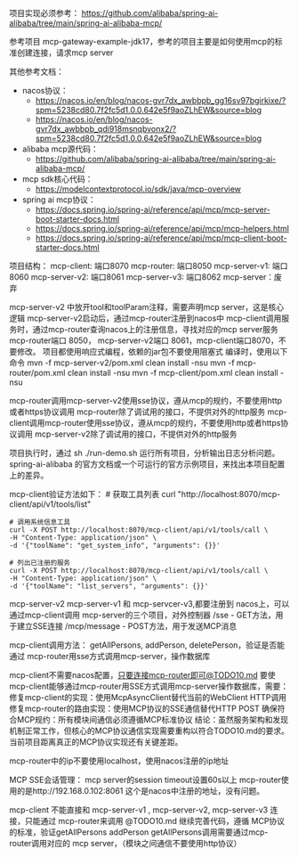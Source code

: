 项目实现必须参考： https://github.com/alibaba/spring-ai-alibaba/tree/main/spring-ai-alibaba-mcp/ 

参考项目 mcp-gateway-example-jdk17，参考的项目主要是如何使用mcp的标准创建连接，请求mcp server

其他参考文档：
  * nacos协议：
    * https://nacos.io/en/blog/nacos-gvr7dx_awbbpb_gg16sv97bgirkixe/?spm=5238cd80.7f2fc5d1.0.0.642e5f9aoZLhEW&source=blog
    * https://nacos.io/en/blog/nacos-gvr7dx_awbbpb_qdi918msnqbvonx2/?spm=5238cd80.7f2fc5d1.0.0.642e5f9aoZLhEW&source=blog
  * alibaba mcp源代码：
    * https://github.com/alibaba/spring-ai-alibaba/tree/main/spring-ai-alibaba-mcp/ 
  * mcp sdk核心代码：
    * https://modelcontextprotocol.io/sdk/java/mcp-overview
  * spring ai mcp协议：
    * https://docs.spring.io/spring-ai/reference/api/mcp/mcp-server-boot-starter-docs.html
    * https://docs.spring.io/spring-ai/reference/api/mcp/mcp-helpers.html
    * https://docs.spring.io/spring-ai/reference/api/mcp/mcp-client-boot-starter-docs.html

项目结构：
mcp-client: 端口8070
mcp-router: 端口8050
mcp-server-v1: 端口8060
mcp-server-v2: 端口8061
mcp-server-v3: 端口8062
mcp-server：废弃

mcp-server-v2 中放开tool和toolParam注释，需要声明mcp server，这是核心逻辑
mcp-server-v2启动后，通过mcp-router注册到nacos中
mcp-client调用服务时，通过mcp-router查询nacos上的注册信息，寻找对应的mcp server服务
mcp-router端口 8050， mcp-server-v2端口 8061，mcp-client端口8070，不要修改。 
项目都使用响应式编程，依赖的jar包不要使用阻塞式
编译时，使用以下命令
    mvn -f mcp-server-v2/pom.xml clean install -nsu
    mvn -f mcp-router/pom.xml clean install -nsu
    mvn -f mcp-client/pom.xml clean install -nsu

mcp-router调用mcp-server-v2使用sse协议，遵从mcp的规约，不要使用http或者https协议调用
mcp-router除了调试用的接口，不提供对外的http服务
mcp-client调用mcp-router使用sse协议，遵从mcp的规约，不要使用http或者https协议调用
mcp-server-v2除了调试用的接口，不提供对外的http服务

项目执行时，通过 sh ./run-demo.sh 运行所有项目，分析输出日志分析问题。
spring-ai-alibaba 的官方文档或一个可运行的官方示例项目，来找出本项目配置上的差异。

mcp-client验证方法如下：
    # 获取工具列表
    curl "http://localhost:8070/mcp-client/api/v1/tools/list"

    # 调用系统信息工具
    curl -X POST http://localhost:8070/mcp-client/api/v1/tools/call \
    -H "Content-Type: application/json" \
    -d '{"toolName": "get_system_info", "arguments": {}}'

    # 列出已注册的服务
    curl -X POST http://localhost:8070/mcp-client/api/v1/tools/call \
    -H "Content-Type: application/json" \
    -d '{"toolName": "list_servers", "arguments": {}}'


mcp-server-v2 mcp-server-v1 和 mcp-servcer-v3,都要注册到 nacos上，可以通过mcp-client调用
mcp-server的三个项目，对外控制器
    /sse - GET方法，用于建立SSE连接
    /mcp/message - POST方法，用于发送MCP消息


mcp-client调用方法： getAllPersons, addPerson, deletePerson，验证是否能通过 mcp-router用sse方式调用mcp-server，操作数据库

mcp-client不需要nacos配置，只要连接mcp-router即可@TODO10.md 
要使mcp-client能够通过mcp-router用SSE方式调用mcp-server操作数据库，需要：
修复mcp-client的实现：使用McpAsyncClient替代当前的WebClient HTTP调用
修复mcp-router的路由实现：使用MCP协议的SSE通信替代HTTP POST
确保符合MCP规约：所有模块间通信必须遵循MCP标准协议
结论：虽然服务架构和发现机制正常工作，但核心的MCP协议通信实现需要重构以符合TODO10.md的要求。当前项目距离真正的MCP协议实现还有关键差距。

mcp-router中的ip不要使用localhost，使用nacos注册的ip地址

MCP SSE会话管理：
mcp server的session timeout设置60s以上
mcp-router使用的是http://192.168.0.102:8061 这个是nacos中注册的地址，没有问题。

mcp-client 不能直接和 mcp-server-v1 , mcp-server-v2, mcp-server-v3 连接，只能通过 mcp-router来调用
@TODO10.md 继续完善代码，遵循 MCP协议的标准，验证getAllPersons  addPerson getAllPersons调用需要通过mcp-router调用对应的 mcp server，（模块之间通信不要使用http协议）





